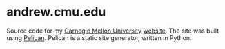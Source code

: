 # andrew.cmu.edu

Source code for my [Carnegie Mellon University](http://www.cmu.edu) [website](http://www.andrew.cmu.edu/~icaoberg/). The site was built using [Pelican](http://docs.getpelican.com/en/stable/). Pelican is a static site generator, written in Python. 